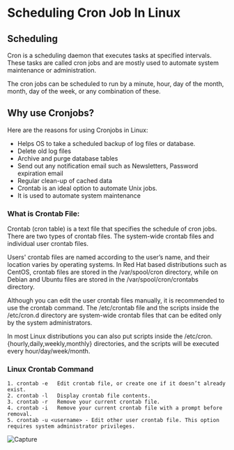 # Scheduling Cron Job In Linux
## Scheduling
Cron is a scheduling daemon that executes tasks at specified intervals. 
These tasks are called cron jobs and are mostly used to automate system maintenance or administration.

The cron jobs can be scheduled to run by a minute, hour, day of the
 month, month, day of the week, or any combination of these.

## Why use Cronjobs?
Here are the reasons for using Cronjobs in Linux:
* Helps OS to take a scheduled backup of log files or database.
* Delete old log files
* Archive and purge database tables
* Send out any notification email such as Newsletters, Password expiration email
* Regular clean-up of cached data
* Crontab is an ideal option to automate Unix jobs.
* It is used to automate system maintenance
### What is Crontab File:
Crontab (cron table) is a text file that specifies the schedule of cron jobs. 
There are two types of crontab files. 
The system-wide crontab files and individual user crontab files.

Users' crontab files are named according to the user’s name, and their location varies by operating systems. 
In Red Hat based distributions such as CentOS, crontab files are stored in the /var/spool/cron directory,
while on Debian and Ubuntu files are stored in the /var/spool/cron/crontabs directory.

Although you can edit the user crontab files manually, it is recommended to use the crontab command.
The /etc/crontab file and the scripts inside the /etc/cron.d directory are system-wide crontab files 
that can be edited only by the system administrators.

In most Linux distributions you can also put scripts inside the /etc/cron.{hourly,daily,weekly,monthly} directories, 
and the scripts will be executed every hour/day/week/month.

### Linux Crontab Command

	1. crontab -e 	Edit crontab file, or create one if it doesn’t already exist.
	2. crontab -l 	Display crontab file contents.
	3. crontab -r 	Remove your current crontab file.
	4. crontab -i 	Remove your current crontab file with a prompt before removal.
	5. crontab -u <username> - Edit other user crontab file. This option requires system administrator privileges.
![Capture](https://github.com/MdsifatHossain/Scheduling-Cron-Job-In-Linux/assets/105970897/aa1913d1-a688-4cae-82f2-3976cc4587a2)



